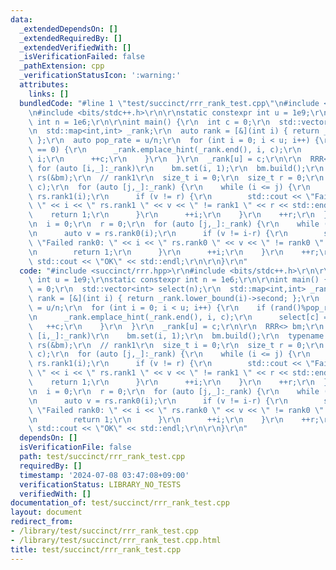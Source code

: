 ```yaml
---
data:
  _extendedDependsOn: []
  _extendedRequiredBy: []
  _extendedVerifiedWith: []
  _isVerificationFailed: false
  _pathExtension: cpp
  _verificationStatusIcon: ':warning:'
  attributes:
    links: []
  bundledCode: "#line 1 \"test/succinct/rrr_rank_test.cpp\"\n#include <succinct/rrr.hpp>\r\
    \n#include <bits/stdc++.h>\r\n\r\nstatic constexpr int u = 1e9;\r\nstatic constexpr\
    \ int n = 1e6;\r\n\r\nint main() {\r\n  int c = 0;\r\n  std::vector<int> select(n);\r\
    \n  std::map<int,int> _rank;\r\n  auto rank = [&](int i) { return _rank.lower_bound(i)->second;\
    \ };\r\n  auto pop_rate = u/n;\r\n  for (int i = 0; i < u; i++) {\r\n    if (rand()%pop_rate\
    \ == 0) {\r\n      _rank.emplace_hint(_rank.end(), i, c);\r\n      select[c] =\
    \ i;\r\n      ++c;\r\n    }\r\n  }\r\n  _rank[u] = c;\r\n\r\n  RRR<> bm;\r\n \
    \ for (auto [i,_]:_rank)\r\n    bm.set(i, 1);\r\n  bm.build();\r\n  typename RankSelectTraits<decltype(bm)>::rank_select_type\
    \ rs(&bm);\r\n  // rank1\r\n  size_t i = 0;\r\n  size_t r = 0;\r\n  _rank.emplace(u,\
    \ c);\r\n  for (auto [j,_]:_rank) {\r\n    while (i <= j) {\r\n      auto v =\
    \ rs.rank1(i);\r\n      if (v != r) {\r\n        std::cout << \"Failed rank1:\
    \ \" << i << \" rs.rank1 \" << v << \" != rank1 \" << r << std::endl;\r\n    \
    \    return 1;\r\n      }\r\n      ++i;\r\n    }\r\n    ++r;\r\n  }\r\n  // rank0;\r\
    \n  i = 0;\r\n  r = 0;\r\n  for (auto [j,_]:_rank) {\r\n    while (i <= j) {\r\
    \n      auto v = rs.rank0(i);\r\n      if (v != i-r) {\r\n        std::cout <<\
    \ \"Failed rank0: \" << i << \" rs.rank0 \" << v << \" != rank0 \" << i-r << std::endl;\r\
    \n        return 1;\r\n      }\r\n      ++i;\r\n    }\r\n    ++r;\r\n  }\r\n \
    \ std::cout << \"OK\" << std::endl;\r\n\r\n}\r\n"
  code: "#include <succinct/rrr.hpp>\r\n#include <bits/stdc++.h>\r\n\r\nstatic constexpr\
    \ int u = 1e9;\r\nstatic constexpr int n = 1e6;\r\n\r\nint main() {\r\n  int c\
    \ = 0;\r\n  std::vector<int> select(n);\r\n  std::map<int,int> _rank;\r\n  auto\
    \ rank = [&](int i) { return _rank.lower_bound(i)->second; };\r\n  auto pop_rate\
    \ = u/n;\r\n  for (int i = 0; i < u; i++) {\r\n    if (rand()%pop_rate == 0) {\r\
    \n      _rank.emplace_hint(_rank.end(), i, c);\r\n      select[c] = i;\r\n   \
    \   ++c;\r\n    }\r\n  }\r\n  _rank[u] = c;\r\n\r\n  RRR<> bm;\r\n  for (auto\
    \ [i,_]:_rank)\r\n    bm.set(i, 1);\r\n  bm.build();\r\n  typename RankSelectTraits<decltype(bm)>::rank_select_type\
    \ rs(&bm);\r\n  // rank1\r\n  size_t i = 0;\r\n  size_t r = 0;\r\n  _rank.emplace(u,\
    \ c);\r\n  for (auto [j,_]:_rank) {\r\n    while (i <= j) {\r\n      auto v =\
    \ rs.rank1(i);\r\n      if (v != r) {\r\n        std::cout << \"Failed rank1:\
    \ \" << i << \" rs.rank1 \" << v << \" != rank1 \" << r << std::endl;\r\n    \
    \    return 1;\r\n      }\r\n      ++i;\r\n    }\r\n    ++r;\r\n  }\r\n  // rank0;\r\
    \n  i = 0;\r\n  r = 0;\r\n  for (auto [j,_]:_rank) {\r\n    while (i <= j) {\r\
    \n      auto v = rs.rank0(i);\r\n      if (v != i-r) {\r\n        std::cout <<\
    \ \"Failed rank0: \" << i << \" rs.rank0 \" << v << \" != rank0 \" << i-r << std::endl;\r\
    \n        return 1;\r\n      }\r\n      ++i;\r\n    }\r\n    ++r;\r\n  }\r\n \
    \ std::cout << \"OK\" << std::endl;\r\n\r\n}\r\n"
  dependsOn: []
  isVerificationFile: false
  path: test/succinct/rrr_rank_test.cpp
  requiredBy: []
  timestamp: '2024-07-08 03:47:08+09:00'
  verificationStatus: LIBRARY_NO_TESTS
  verifiedWith: []
documentation_of: test/succinct/rrr_rank_test.cpp
layout: document
redirect_from:
- /library/test/succinct/rrr_rank_test.cpp
- /library/test/succinct/rrr_rank_test.cpp.html
title: test/succinct/rrr_rank_test.cpp
---
```

